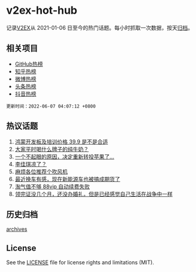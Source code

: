 # v2ex-hot-hub

 记录[V2EX](https://www.v2ex.com/)从 2021-01-06 日至今的热门话题。每小时抓取一次数据，按天[归档](archives)。
 
 ## 相关项目

- [GitHub热榜](https://github.com/snaildev/github-hot-hub)
- [知乎热榜](https://github.com/snaildev/zhihu-hot-hub)
- [微博热榜](https://github.com/snaildev/weibo-hot-hub)
- [头条热榜](https://github.com/snaildev/toutiao-hot-hub)
- [抖音热榜](https://github.com/snaildev/douyin-hot-hub)


 `更新时间：2022-06-07 04:07:12 +0800`

## 热议话题

1. [鸿蒙开发板及培训价格 39.9 是不是合适](https://www.v2ex.com/t/857490)
1. [大家平时喝什么牌子的纯牛奶？](https://www.v2ex.com/t/857569)
1. [一个不起眼的原因，决定重新转投苹果了...](https://www.v2ex.com/t/857540)
1. [李佳琪凉了？](https://www.v2ex.com/t/857538)
1. [麻烦各位推荐个吹风机](https://www.v2ex.com/t/857472)
1. [最近换车有感，现在新能源车也被搞成期货了](https://www.v2ex.com/t/857503)
1. [淘气值不够 88vip 自动续费失败](https://www.v2ex.com/t/857487)
1. [领完证没几个月，还没办婚礼，但是已经感觉自己生活在战争中一样](https://www.v2ex.com/t/857648)

## 历史归档

[archives](archives)

## License

See the [LICENSE](LICENSE) file for license rights and limitations (MIT).
